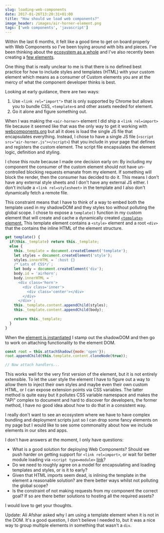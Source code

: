 ```yaml
---
slug: loading-web-components
date: 2017-01-26T13:20:31+01:00
title: "How should we load web components?"
image_header: /images/air-horner-element.png
tags: ['web components', 'javascript']
---
```


Within the last 6 months, it felt like a good time to get on board properly with
Web Components so I've been toying around with bits and pieces. I've been
thinking about the [ecosystem as a whole](/custom-elements-ecosystem/) and I've
also recently been creating a [few
elements](https://github.com/paulkinlan/air-horner).

One thing that is really unclear to me is that there is no defined best practice
for how to include styles and templates (HTML) with your custom element which
means as a consumer of Custom elements you are at the mercy of what the
component developer thinks is best.

Looking at early guidance, there are two ways:

1. Use `<link rel="import">` that is only supported by Chrome but allows you to
   bundle CSS, `<template>`s and other assets needed for element.
2. Go it alone and figure something out.

When I was making the `<air-horner>` element I did ship a `<link rel=import>`
file because it seemed like that was the only way to get it working with
[webcomponents.org](https://webcomponents.org/) but all it does is load the
single JS file that encapsulates everything. Instead, I chose to have a single
JS file (`<script src="air-horner.js"></script>`) that you include in your page
that defines and registers the custom element. The script file encapsulates the
element logic, definition and styling.

I chose this route because I made one decision early on: By including my
component the consumer of the custom element should not have un-controlled
blocking requests emanate from my element. If something will block the render,
then the consumer has decided to do it. This means I don't have any external
style sheets and I don't have any external JS either. I don't include a `<link
rel=stylesheet>` in the template and I also don't dynamically fetch a remote
file.

This constraint means that I have to think of a way to embed both the template
used in my shadowDOM and they styles too without polluting the global scope. I
chose to expose a `template()` function in my custom element that will create
and cache a dynamically created [`<template>`
element.](https://github.com/PaulKinlan/air-horner/blob/787cb29e967ee48e26e7e707b70c170258c0170b/air-horner.js#L16)
This template element contains a `<style>` element and a root `<div>` that the
contains the inline HTML of the element structure.

```javascript
get template() {
  if(this._template) return this._template;
  else {
    this._template = document.createElement('template');
    let styles = document.createElement('style');
    styles.innerHTML = `:host {}
    /* Lots of CSS*/`;
    let body = document.createElement('div');
    body.id = 'airhorn';
    body.innerHTML = `
      <div class='horn'>
        <div class='inner'>
          <div class='center'></div>
        </div>
      </div>`;
    this._template.content.appendChild(styles);
    this._template.content.appendChild(body);
    
    return this._template;
  }
}
```

When the [element is
instantiated](https://github.com/PaulKinlan/air-horner/blob/787cb29e967ee48e26e7e707b70c170258c0170b/air-horner.js#L187)
I stamp out the shadowDOM and then go to work on attaching functionality to the
element DOM.

```javascript
const root = this.attachShadow({mode:'open'});
root.appendChild(this.template.content.cloneNode(true));

// Now attach handlers...
``` 

This works well for the very first version of the element, but it is not
entirely extensible. To let the user style the element I have to figure out a
way to allow them to inject their own styles and maybe even their own custom
HTML, or I can expose extension points via CSS variables. The latter method is
quite easy but it pollutes CSS variable namespace and makes the "API" complex to
document and hard to discover for developers, the former method, I have no good
idea about how to do that in a consistent way.

I really don't want to see an ecosystem where we have to have complex bundling
and deployment scripts just so I can drop some fancy elements on my page but I 
would like to see some commonality about how we include elements in our sites 
and apps.

I don't have answers at the moment, I only have questions:

* What is a good solution for deploying Web Components? Should we push harder on
  getting support for `<link rel=import>`, or wait for better module loading via
  `<script type=module>` [link](https://blog.whatwg.org/js-modules)?
* Do we need to roughly agree on a model for encapsulating and loading templates and
  styles, or is it to early?
* Given that HTML imports seem dead, is inlining the template in the element a
  reasonable solution? are there better ways whilst not polluting the global
  scope?
* Is the constraint of not making requests from my component the correct goal?
  If so are there better solutions to hosting all the required assets?

I would love to get your thoughts.

Update: Ali Afshar asked why I am using a template element when it is not in the
DOM. It's a good question, I don't believe I needed to, but it was a nice way to
group multiple elements in something that wasn't a `div`.